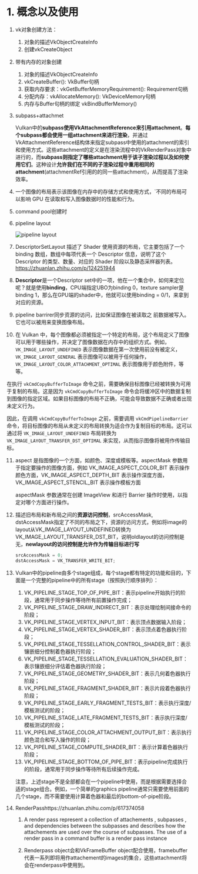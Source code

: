 # 1. 概念以及使用

1. vk对象创建方法：

   1. 对象的描述VkObjectCreateInfo
   2. 创建vkCreateObject

2. 带有内存的对象创建

   1. 对象的描述VkObjectCreateInfo
   2. vkCreateBuffer(): VkBuffer句柄
   3. 获取内存要求：vkGetBufferMemoryRequirement(): Requirement句柄
   4. 分配内存：vkAllocateMemory(): VkDeviceMemory句柄
   5. 内存与Buffer句柄的绑定 vkBindBufferMemory()

3. subpass+attachmet

   ​	Vulkan中的**subpass使用VkAttachmentReference来引用attachment**。**每个subpass都会使用一组attachment来进行渲染**，并通过VkAttachmentReference结构体来指定subpass中使用的attachment的索引和使用方式。这些attachment的定义是在渲染流程中的VkRenderPass对象中进行的，而**subpass则指定了哪些attachment用于该子渲染过程以及如何使用它们**。这种设计**允许我们在不同的子渲染过程中重用相同的attachment**(attachmentRef引用的的同一些attachment)，从而提高了渲染效率。

4. 一个图像的布局表示该图像在内存中的存储方式和使用方式，`不同的布局可以影响 GPU 在读取和写入图像数据时的性能和行为。

5. command pool创建时

6. pipeline layout

   ![pipeline layout](https://pic1.zhimg.com/80/v2-b54e9aa0481d4565bcfc5a07e276b224_720w.webp?source=d16d100b)

7. DescriptorSetLayout 描述了 Shader 使用资源的布局，它主要包括了一个 binding 数组，数组中每项代表一个 Descriptor 信息，说明了这个 Descriptor 的类型、数量、对应的 Shader 阶段以及静态采样器列表。https://zhuanlan.zhihu.com/p/124251944

8. **Descriptor**是一个Descriptor set中的一项，他在一个集合中，如何来定位呢？就是使用**binding**，CPU端指定UBO为binding 0，texture sampler是binding 1，那么在GPU端的shader中，他就可以使用binding = 0/1，来拿到对应的资源。

9. pipeline barrirer同步资源的访问，比如保证图像在被读取之 前数据被写入。它也可以被用来变换图像布局。

10. 在 Vulkan 中，每个图像都必须被指定一个特定的布局，这个布局定义了图像可以用于哪些操作，并决定了图像数据在内存中的组织方式。例如，`VK_IMAGE_LAYOUT_UNDEFINED` 表示图像数据在第一次使用前没有被定义，`VK_IMAGE_LAYOUT_GENERAL` 表示图像可以被用于任何操作，`VK_IMAGE_LAYOUT_COLOR_ATTACHMENT_OPTIMAL` 表示图像用于颜色附件，等等。

   在执行 `vkCmdCopyBufferToImage` 命令之前，需要确保目标图像已经被转换为可用于复制的布局。这是因为 `vkCmdCopyBufferToImage` 命令会将缓冲区中的数据复制到图像的指定区域。如果目标图像的布局不正确，可能会导致数据不正确或者出现未定义行为。

   因此，在调用 `vkCmdCopyBufferToImage` 之前，需要调用 `vkCmdPipelineBarrier` 命令，将目标图像的布局从未定义的布局转换为适合作为复制目标的布局。这可以通过将 `VK_IMAGE_LAYOUT_UNDEFINED` 布局转换为 `VK_IMAGE_LAYOUT_TRANSFER_DST_OPTIMAL` 来实现，从而指示图像将被用作传输目标。

11. aspect 是指图像的一个方面，如颜色、深度或模板等。aspectMask 参数用于指定要操作的图像方面，例如 VK_IMAGE_ASPECT_COLOR_BIT 表示操作颜色方面，VK_IMAGE_ASPECT_DEPTH_BIT 表示操作深度方面，VK_IMAGE_ASPECT_STENCIL_BIT 表示操作模板方面

    aspectMask 参数通常在创建 ImageView 和进行 Barrier 操作时使用，以指定对哪个方面进行操作。

12. 描述旧布局和新布局之间的**资源访问控制**，srcAccessMask, dstAccessMask指定了不同的布局之下，资源的访问方式，例如将image的layout从VK_IMAGE_LAYOUT_UNDEFINED转换为VK_IMAGE_LAYOUT_TRANSFER_DST_BIT，说明oldlayout的访问控制是无，**newlayout的访问控制是允许作为传输目标进行写**

    ```c++
    srcAccessMask = 0;
    dstAccessMask = VK_TRANSFER_WRITE_BIT;
    ```

13. Vulkan中的pipeline由多个stage组成，每个stage都有特定的功能和目的，下面是一个完整的pipeline中的所有stage（按照执行顺序排列）：

    1. VK_PIPELINE_STAGE_TOP_OF_PIPE_BIT：表示pipeline开始执行的阶段，通常用于同步操作等待所有前置操作完成；
    2. VK_PIPELINE_STAGE_DRAW_INDIRECT_BIT：表示处理绘制间接命令的阶段；
    3. VK_PIPELINE_STAGE_VERTEX_INPUT_BIT：表示顶点数据输入阶段；
    4. VK_PIPELINE_STAGE_VERTEX_SHADER_BIT：表示顶点着色器执行阶段；
    5. VK_PIPELINE_STAGE_TESSELLATION_CONTROL_SHADER_BIT：表示镶嵌细分控制着色器执行阶段；
    6. VK_PIPELINE_STAGE_TESSELLATION_EVALUATION_SHADER_BIT：表示镶嵌细分评估着色器执行阶段；
    7. VK_PIPELINE_STAGE_GEOMETRY_SHADER_BIT：表示几何着色器执行阶段；
    8. VK_PIPELINE_STAGE_FRAGMENT_SHADER_BIT：表示片段着色器执行阶段；
    9. VK_PIPELINE_STAGE_EARLY_FRAGMENT_TESTS_BIT：表示执行深度/模板测试的阶段；
    10. VK_PIPELINE_STAGE_LATE_FRAGMENT_TESTS_BIT：表示执行深度/模板测试的阶段；
    11. VK_PIPELINE_STAGE_COLOR_ATTACHMENT_OUTPUT_BIT：表示执行颜色混合和写入操作的阶段；
    12. VK_PIPELINE_STAGE_COMPUTE_SHADER_BIT：表示计算着色器执行阶段；
    13. VK_PIPELINE_STAGE_BOTTOM_OF_PIPE_BIT：表示pipeline完成执行的阶段，通常用于同步操作等待所有后续操作完成。

    注意，上述stage不是全部都会在一个pipeline中使用，而是根据需要选择合适的stage组合。例如，一个简单的graphics pipeline通常只需要使用前面的几个stage，而不需要使用计算着色器和最后的bottom-of-pipe阶段。

14. RenderPasshttps://zhuanlan.zhihu.com/p/617374058

    1. A render pass represent a collection of attachements , subpasses , and dependencies between the subpasses and describes how the attachements are used over the course of subpasses. The use of a render pass in a command buffer is a render pass instance

    2. Renderpass object会和VkFrameBuffer object配合使用，framebuffer代表一系列即将用作attachement的images的集合，这些attachment将会在renderpass中使用到。
